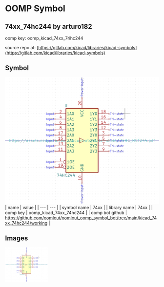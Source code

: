 # OOMP Symbol  
## 74xx_74hc244  by arturo182  
  
oomp key: oomp_kicad_74xx_74hc244  
  
source repo at: [https://gitlab.com/kicad/libraries/kicad-symbols](https://gitlab.com/kicad/libraries/kicad-symbols)  
## Symbol  
  
[![working.png](working_600.png)](working.png)  
| name | value | 
| --- | --- | 
| symbol name | 74xx | 
| library name | 74xx | 
| oomp key | oomp_kicad_74xx_74hc244 | 
| oomp bot github | https://github.com/oomlout/oomlout_oomp_symbol_bot/tree/main/kicad_74xx_74hc244/working | 
## Images  
  
[![working.png](working_140.png)](working.png)  
